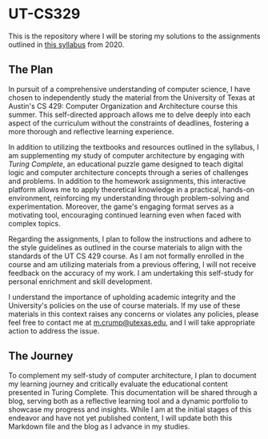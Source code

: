# UT-CS329

This is the repository where I will be storing my solutions to the assignments outlined in [this syllabus](https://www.cs.utexas.edu/~byoung/cs429/syllabus429.html) from 2020.

## The Plan
In pursuit of a comprehensive understanding of computer science, I have chosen to independently study the material from the University of Texas at Austin's CS 429: Computer Organization and Architecture course this summer. This self-directed approach allows me to delve deeply into each aspect of the curriculum without the constraints of deadlines, fostering a more thorough and reflective learning experience.  

In addition to utilizing the textbooks and resources outlined in the syllabus, I am supplementing my study of computer architecture by engaging with *Turing Complete*, an educational puzzle game designed to teach digital logic and computer architecture concepts through a series of challenges and problems. In addition to the homework assignments, this interactive platform allows me to apply theoretical knowledge in a practical, hands-on environment, reinforcing my understanding through problem-solving and experimentation. Moreover, the game's engaging format serves as a motivating tool, encouraging continued learning even when faced with complex topics.  

Regarding the assignments, I plan to follow the instructions and adhere to the style guidelines as outlined in the course materials to align with the standards of the UT CS 429 course. As I am not formally enrolled in the course and am utilizing materials from a previous offering, I will not receive feedback on the accuracy of my work. I am undertaking this self-study for personal enrichment and skill development.  

I understand the importance of upholding academic integrity and the University's policies on the use of course materials. If my use of these materials in this context raises any concerns or violates any policies, please feel free to contact me at m.crump@utexas.edu, and I will take appropriate action to address the issue.

## The Journey
To complement my self-study of computer architecture, I plan to document my learning journey and critically evaluate the educational content presented in Turing Complete. This documentation will be shared through a blog, serving both as a reflective learning tool and a dynamic portfolio to showcase my progress and insights. While I am at the initial stages of this endeavor and have not yet published content, I will update both this Markdown file and the blog as I advance in my studies.
